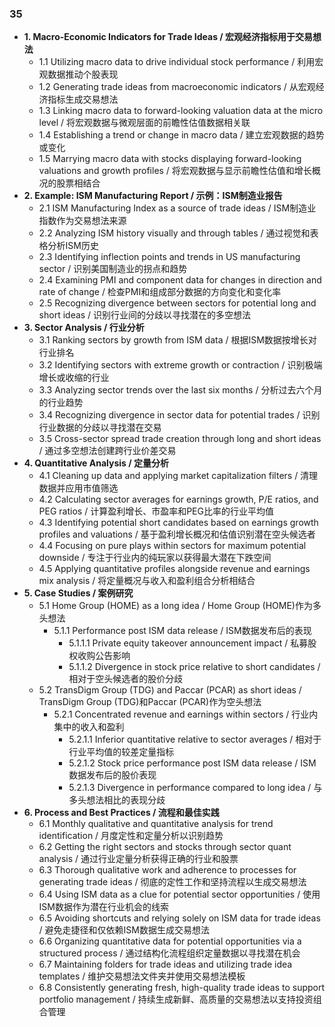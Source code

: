 ### 35
- **1. Macro-Economic Indicators for Trade Ideas / 宏观经济指标用于交易想法**
    - 1.1 Utilizing macro data to drive individual stock performance / 利用宏观数据推动个股表现
    - 1.2 Generating trade ideas from macroeconomic indicators / 从宏观经济指标生成交易想法
    - 1.3 Linking macro data to forward-looking valuation data at the micro level / 将宏观数据与微观层面的前瞻性估值数据相关联
    - 1.4 Establishing a trend or change in macro data / 建立宏观数据的趋势或变化
    - 1.5 Marrying macro data with stocks displaying forward-looking valuations and growth profiles / 将宏观数据与显示前瞻性估值和增长概况的股票相结合
- **2. Example: ISM Manufacturing Report / 示例：ISM制造业报告**
    - 2.1 ISM Manufacturing Index as a source of trade ideas / ISM制造业指数作为交易想法来源
    - 2.2 Analyzing ISM history visually and through tables / 通过视觉和表格分析ISM历史
    - 2.3 Identifying inflection points and trends in US manufacturing sector / 识别美国制造业的拐点和趋势
    - 2.4 Examining PMI and component data for changes in direction and rate of change / 检查PMI和组成部分数据的方向变化和变化率
    - 2.5 Recognizing divergence between sectors for potential long and short ideas / 识别行业间的分歧以寻找潜在的多空想法
- **3. Sector Analysis / 行业分析**
    - 3.1 Ranking sectors by growth from ISM data / 根据ISM数据按增长对行业排名
    - 3.2 Identifying sectors with extreme growth or contraction / 识别极端增长或收缩的行业
    - 3.3 Analyzing sector trends over the last six months / 分析过去六个月的行业趋势
    - 3.4 Recognizing divergence in sector data for potential trades / 识别行业数据的分歧以寻找潜在交易
    - 3.5 Cross-sector spread trade creation through long and short ideas / 通过多空想法创建跨行业价差交易
- **4. Quantitative Analysis / 定量分析**
    - 4.1 Cleaning up data and applying market capitalization filters / 清理数据并应用市值筛选
    - 4.2 Calculating sector averages for earnings growth, P/E ratios, and PEG ratios / 计算盈利增长、市盈率和PEG比率的行业平均值
    - 4.3 Identifying potential short candidates based on earnings growth profiles and valuations / 基于盈利增长概况和估值识别潜在空头候选者
    - 4.4 Focusing on pure plays within sectors for maximum potential downside / 专注于行业内的纯玩家以获得最大潜在下跌空间
    - 4.5 Applying quantitative profiles alongside revenue and earnings mix analysis / 将定量概况与收入和盈利组合分析相结合
- **5. Case Studies / 案例研究**
    - 5.1 Home Group (HOME) as a long idea / Home Group (HOME)作为多头想法
        - 5.1.1 Performance post ISM data release / ISM数据发布后的表现
            - 5.1.1.1 Private equity takeover announcement impact / 私募股权收购公告影响
            - 5.1.1.2 Divergence in stock price relative to short candidates / 相对于空头候选者的股价分歧
    - 5.2 TransDigm Group (TDG) and Paccar (PCAR) as short ideas / TransDigm Group (TDG)和Paccar (PCAR)作为空头想法
        - 5.2.1 Concentrated revenue and earnings within sectors / 行业内集中的收入和盈利
            - 5.2.1.1 Inferior quantitative relative to sector averages / 相对于行业平均值的较差定量指标
            - 5.2.1.2 Stock price performance post ISM data release / ISM数据发布后的股价表现
            - 5.2.1.3 Divergence in performance compared to long idea / 与多头想法相比的表现分歧
- **6. Process and Best Practices / 流程和最佳实践**
    - 6.1 Monthly qualitative and quantitative analysis for trend identification / 月度定性和定量分析以识别趋势
    - 6.2 Getting the right sectors and stocks through sector quant analysis / 通过行业定量分析获得正确的行业和股票
    - 6.3 Thorough qualitative work and adherence to processes for generating trade ideas / 彻底的定性工作和坚持流程以生成交易想法
    - 6.4 Using ISM data as a clue for potential sector opportunities / 使用ISM数据作为潜在行业机会的线索
    - 6.5 Avoiding shortcuts and relying solely on ISM data for trade ideas / 避免走捷径和仅依赖ISM数据生成交易想法
    - 6.6 Organizing quantitative data for potential opportunities via a structured process / 通过结构化流程组织定量数据以寻找潜在机会
    - 6.7 Maintaining folders for trade ideas and utilizing trade idea templates / 维护交易想法文件夹并使用交易想法模板
    - 6.8 Consistently generating fresh, high-quality trade ideas to support portfolio management / 持续生成新鲜、高质量的交易想法以支持投资组合管理
